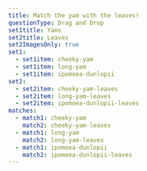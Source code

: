 ```yaml
---
title: Match the yam with the leaves!
questionType: Drag and Drop
set1title: Yams
set2title: Leaves
set2ImagesOnly: true
set1:
  - set1item: cheeky-yam
  - set1item: long-yam
  - set1item: ipomoea-dunlopii
set2:
  - set2item: cheeky-yam-leaves
  - set2item: long-yam-leaves
  - set2item: ipomoea-dunlopii-leaves
matches:
  - match1: cheeky-yam
    match2: cheeky-yam-leaves
  - match1: long-yam
    match2: long-yam-leaves
  - match1: ipomoea-dunlopii
    match2: ipomoea-dunlopii-leaves
---
```

